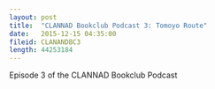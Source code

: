 ```yaml
---
layout: post
title:  "CLANNAD Bookclub Podcast 3: Tomoyo Route"
date:   2015-12-15 04:35:00
fileid: CLANANDBC3
length: 44253184  
---
```


Episode 3 of the CLANNAD Bookclub Podcast
